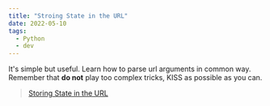 ```yaml
---
title: "Stroing State in the URL"
date: 2022-05-10
tags:
  - Python
  - dev
---
```


It's simple but useful. Learn how to parse url arguments in common way. Remember
that **do not** play too complex tricks, KISS as possible as you can.

> [Storing State in the URL](https://antonz.org/storing-state)
